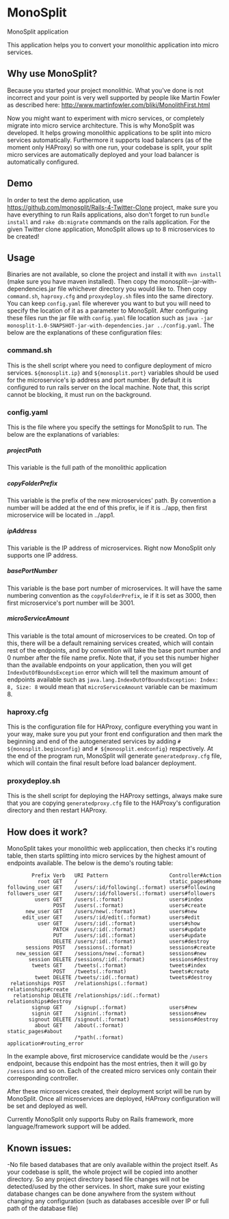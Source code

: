 # MonoSplit
MonoSplit application

This application helps you to convert your monolithic application into micro services.

## Why use MonoSplit?

Because you started your project monolithic. What you've done is not incorrect and your point is very well supported by people like Martin Fowler as described here:
http://www.martinfowler.com/bliki/MonolithFirst.html

Now you might want to experiment with micro services, or completely migrate into micro service architecture. This is why MonoSplit was developed. It helps growing monolithic applications to be split into micro services automatically. Furthermore it supports load balancers (as of the moment only HAProxy) so with one run, your codebase is split, your split micro services are automatically deployed and your load balancer is automatically configured.

## Demo
In order to test the demo application, use https://github.com/monosplit/Rails-4-Twitter-Clone project, make sure you have everything to run Rails applications, also don't forget to run `bundle install` and `rake db:migrate` commands on the rails application. For the given Twitter clone application, MonoSplit allows up to 8 microservices to be created!

## Usage
Binaries are not available, so clone the project and install it with `mvn install` (make sure you have maven installed). Then copy the monosplit-<version>-jar-with-dependencies.jar file whichever directory you would like to. Then copy `command.sh`, `haproxy.cfg` and `proxydeploy.sh` files into the same directory. You can keep `config.yaml` file wherever you want to but you will need to specify the location of it as a parameter to MonoSplit. After configuring these files run the jar file with `config.yaml` file location such as `java -jar monosplit-1.0-SNAPSHOT-jar-with-dependencies.jar ../config.yaml`. The below are the explanations of these configuration files:
### command.sh
This is the shell script where you need to configure deployment of micro services. `${monosplit.ip}` and `${monosplit.port}` variables should be used for the microservice's ip address and port number. By default it is configured to run rails server on the local machine. Note that, this script cannot be blocking, it must run on the background.
### config.yaml
This is the file where you specify the settings for MonoSplit to run. The below are the explanations of variables:
#####  projectPath
This variable is the full path of the monolithic application 
#####  copyFolderPrefix
This variable is the prefix of the new microservices' path. By convention a number will be added at the end of this prefix, ie if it is ../app, then first microservice will be located in ../app1.
#####  ipAddress
This variable is the IP address of microservices. Right now MonoSplit only supports one IP address.
#####  basePortNumber
This variable is the base port number of microservices. It will have the same numbering convention as the `copyFolderPrefix`, ie if it is set as 3000, then first microservice's port number will be 3001.
#####  microServiceAmount
This variable is the total amount of microservices to be created. On top of this, there will be a default remaining services created, which will contain rest of the endpoints, and by convention will take the base port number and 0 number after the file name prefix. Note that, if you set this number higher than the available endpoints on your application, then you will get `IndexOutOfBoundsException` error which will tell the maximum amount of endpoints available such as `java.lang.IndexOutOfBoundsException: Index: 8, Size: 8` would mean that `microServiceAmount` variable can be maximum 8.
### haproxy.cfg
This is the configuration file for HAProxy, configure everything you want in your way, make sure you put your front end configuration and then mark the beginning and end of the autogenerated services by adding `# ${monosplit.beginconfig}` and `# ${monosplit.endconfig}` respectively. At the end of the program run, MonoSplit will generate `generatedproxy.cfg` file, which will contain the final result before load balancer deployment.
### proxydeploy.sh
This is the shell script for deploying the HAProxy settings, always make sure that you are copying `generatedproxy.cfg` file to the HAProxy's configuration directory and then restart HAProxy.

## How does it work?

MonoSplit takes your monolithic web appliccation, then checks it's routing table, then starts splitting into micro services by the highest amount of endpoints available. The below is the demo's routing table:
```
        Prefix Verb   URI Pattern                    Controller#Action
          root GET    /                              static_pages#home
following_user GET    /users/:id/following(.:format) users#following
followers_user GET    /users/:id/followers(.:format) users#followers
         users GET    /users(.:format)               users#index
               POST   /users(.:format)               users#create
      new_user GET    /users/new(.:format)           users#new
     edit_user GET    /users/:id/edit(.:format)      users#edit
          user GET    /users/:id(.:format)           users#show
               PATCH  /users/:id(.:format)           users#update
               PUT    /users/:id(.:format)           users#update
               DELETE /users/:id(.:format)           users#destroy
      sessions POST   /sessions(.:format)            sessions#create
   new_session GET    /sessions/new(.:format)        sessions#new
       session DELETE /sessions/:id(.:format)        sessions#destroy
        tweets GET    /tweets(.:format)              tweets#index
               POST   /tweets(.:format)              tweets#create
         tweet DELETE /tweets/:id(.:format)          tweets#destroy
 relationships POST   /relationships(.:format)       relationships#create
  relationship DELETE /relationships/:id(.:format)   relationships#destroy
        signup GET    /signup(.:format)              users#new
        signin GET    /signin(.:format)              sessions#new
       signout DELETE /signout(.:format)             sessions#destroy
         about GET    /about(.:format)               static_pages#about
                      /*path(.:format)               application#routing_error
```

In the example above, first microservice candidate would be the `/users` endpoint, because this endpoint has the most entries, then it will go by `/sessions` and so on. Each of the created micro services only contain their corresponding controller.

After these microservices created, their deployment script will be run by MonoSplit. Once all microservices are deployed, HAProxy configuration will be set and deployed as well.

Currently MonoSplit only supports Ruby on Rails framework, more language/framework support will be added.


## Known issues:
 -No file based databases that are only available within the project itself. As your codebase is split, the whole project will be copied into another directory. So any project directory based file changes will not be detected/used by the other services. In short, make sure your existing database changes can be done anywhere from the system without changing any configuration (such as databases accesible over IP or full path of the database file)
